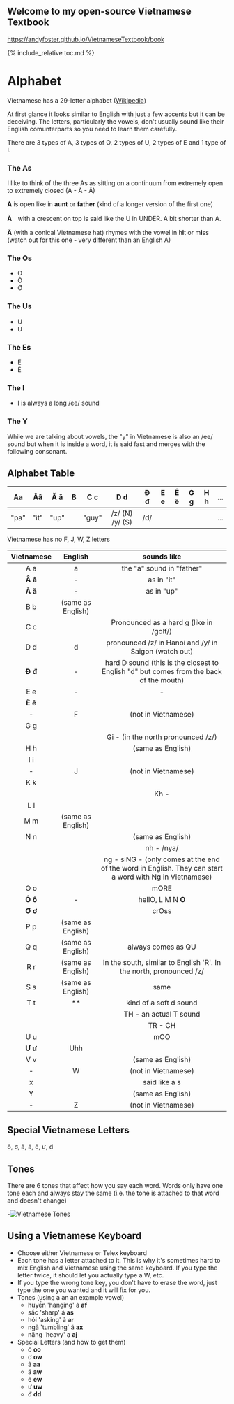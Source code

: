 ## Welcome to my open-source Vietnamese Textbook
https://andyfoster.github.io/VietnameseTextbook/book

{% include_relative toc.md %}

# Alphabet
Vietnamese has a 29-letter alphabet ([Wikipedia](https://simple.wikipedia.org/wiki/Vietnamese_alphabet))

At first glance it looks similar to English with just a few accents but it can be deceiving. The letters, particularly the vowels, don't usually sound like their English comunterparts so you need to learn them carefully.

There are 3 types of A, 3 types of O, 2 types of U, 2 types of E and 1 type of I.

### The As

I like to think of the three As as sitting on a continuum from extremely open to extremely closed (A - Ă - Â)

__A__ is open like in **aunt** or **father** (kind of a longer version of the first one)

__Ă__　with a crescent on top is said like the U in UNDER. A bit shorter than A.

__Â__ (with a conical Vietnamese hat) rhymes with the vowel in h**i**t or m**i**ss (watch out for this one - very different than an English A) 

### The Os

- O
- Ô
- Ơ

### The Us

- U
- Ư

### The Es

- E
- Ê

### The I

- I is always a long /ee/ sound

### The Y

While we are talking about vowels, the "y" in Vietnamese is also an /ee/ sound but when it is inside a word, it is said fast and merges with the following consonant.


## Alphabet Table

|  Aa  | **Ââ**  | **Ă ă** | B | C c   | D d             | **Đ đ** | E e | **Ê ê** | G g | H h | ... |
|:---:|:---:|:---:|:---:|:---:|:---:|:---:|:---:|:---:|:---:|:---:|:---:|
| "pa" | "it"    | "up"    |   | "guy" | /z/ (N) /y/ (S) | /d/     |     |         | ||...|


Vietnamese has no F, J, W, Z letters


|Vietnamese|English| sounds like |
|:---:|:---:|:---:|
| A a | a | the "a" sound in "father" |
| **Â â** | - | as in "it" |
| **Ă ă** | - | as in "up" |
| B b | (same as English) ||
|C c|| Pronounced as a hard g (like in /golf/) |
| D d | d | pronounced /z/ in Hanoi and /y/ in Saigon (watch out) |
| **Đ đ** | - | hard D sound (this is the closest to English "d" but comes from the back of the mouth) |
|E e|-|-|
|**Ê ê**||
|-|F| (not in Vietnamese) |
|G g| ||
|||Gi - (in the north pronounced /z/)|
|H h||(same as English)|
|I i|||
|-|J|(not in Vietnamese)| 
|K k||
|||Kh - |
|L l||
|M m|(same as English) |
|N n||(same as English)|
|||nh - /nya/
|||ng - siNG  - (only comes at the end of the word in English. They can start a word with Ng in Vietnamese) |
|O o | | mORE |
|**Ô ô** | -| hellO, L M N **O**|
|**Ơ ơ** | |crOss |
|P p | (same as English) |
|Q q| (same as English) | always comes as QU |
|R r | (same as English) | In the south, similar to English 'R'. In the north, pronounced /z/|
|S s| (same as English) | same |
|T t| ** | kind of a soft d sound| 
||| TH - an actual T sound | 
|||TR - CH|
|U u | | mOO |
|**Ư ư**| Uhh ||
|V v|| (same as English) |
|-| W| (not in Vietnamese) |
|x | | said like a s |
|Y|| (same as English) |
|-|Z| (not in Vietnamese) |

## Special Vietnamese Letters

ô, ơ, â, ă, ê, ư, đ


## Tones

There are 6 tones that affect how you say each word. Words only have one tone each and always stay the same (i.e. the tone is attached to that word and doesn't change)

-![Vietnamese Tones](https://upload.wikimedia.org/wikipedia/commons/thumb/4/4c/VietnameseToneHanoi2.png/420px-VietnameseToneHanoi2.png)

## Using a Vietnamese Keyboard

- Choose either Vietnamese or Telex keyboard
- Each tone has a letter attached to it. This is why it's sometimes hard to mix English and Vietnamese using the same keyboard. If you type the letter twice, it should let you actually type a W, etc.
- If you type the wrong tone key, you don't have to erase the word, just type the one you wanted and it will fix for you.
- Tones (using a an an example vowel)
    + huyền 'hanging' à **af**
    + sắc   'sharp' á **as**
    + hỏi   'asking' ả **ar**
    + ngã   'tumbling' ã **ax**
    + nặng   'heavy' ạ **aj**
- Special Letters (and how to get them)
    + ô **oo**
    + ơ **ow**
    + â **aa**
    + ă **aw**
    + ê **ew**
    + ư **uw**
    + đ **dd**
